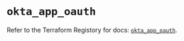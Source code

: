 # `okta_app_oauth`

Refer to the Terraform Registory for docs: [`okta_app_oauth`](https://registry.terraform.io/providers/okta/okta/3.46.0/docs/resources/app_oauth).
